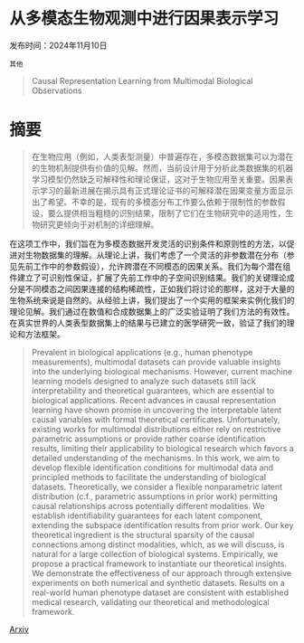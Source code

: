 # 从多模态生物观测中进行因果表示学习

发布时间：2024年11月10日

`其他`

> Causal Representation Learning from Multimodal Biological Observations

# 摘要

> 在生物应用（例如，人类表型测量）中普遍存在，多模态数据集可以为潜在的生物机制提供有价值的见解。然而，当前设计用于分析此类数据集的机器学习模型仍然缺乏可解释性和理论保证，这对于生物应用至关重要。因果表示学习的最新进展在揭示具有正式理论证书的可解释潜在因果变量方面显示出了希望。不幸的是，现有的多模态分布工作要么依赖于限制性的参数假设，要么提供相当粗糙的识别结果，限制了它们在生物研究中的适用性，生物研究更倾向于对机制的详细理解。

在这项工作中，我们旨在为多模态数据开发灵活的识别条件和原则性的方法，以促进对生物数据集的理解。从理论上讲，我们考虑了一个灵活的非参数潜在分布（参见先前工作中的参数假设），允许跨潜在不同模态的因果关系。我们为每个潜在组件建立了可识别性保证，扩展了先前工作中的子空间识别结果。我们的关键理论成分是不同模态之间因果连接的结构稀疏性，正如我们将讨论的那样，这对于大量的生物系统来说是自然的。从经验上讲，我们提出了一个实用的框架来实例化我们的理论见解。我们通过在数值和合成数据集上的广泛实验证明了我们方法的有效性。在真实世界的人类表型数据集上的结果与已建立的医学研究一致，验证了我们的理论和方法框架。

> Prevalent in biological applications (e.g., human phenotype measurements), multimodal datasets can provide valuable insights into the underlying biological mechanisms. However, current machine learning models designed to analyze such datasets still lack interpretability and theoretical guarantees, which are essential to biological applications. Recent advances in causal representation learning have shown promise in uncovering the interpretable latent causal variables with formal theoretical certificates. Unfortunately, existing works for multimodal distributions either rely on restrictive parametric assumptions or provide rather coarse identification results, limiting their applicability to biological research which favors a detailed understanding of the mechanisms.
  In this work, we aim to develop flexible identification conditions for multimodal data and principled methods to facilitate the understanding of biological datasets. Theoretically, we consider a flexible nonparametric latent distribution (c.f., parametric assumptions in prior work) permitting causal relationships across potentially different modalities. We establish identifiability guarantees for each latent component, extending the subspace identification results from prior work. Our key theoretical ingredient is the structural sparsity of the causal connections among distinct modalities, which, as we will discuss, is natural for a large collection of biological systems. Empirically, we propose a practical framework to instantiate our theoretical insights. We demonstrate the effectiveness of our approach through extensive experiments on both numerical and synthetic datasets. Results on a real-world human phenotype dataset are consistent with established medical research, validating our theoretical and methodological framework.

[Arxiv](https://arxiv.org/abs/2411.06518)